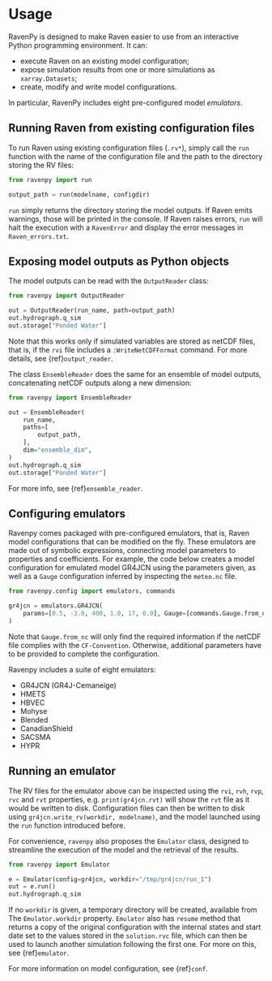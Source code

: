 # Usage

RavenPy is designed to make Raven easier to use from an interactive Python programming environment. It can:
- execute Raven on an existing model configuration;
- expose simulation results from one or more simulations as `xarray.Datasets`;
- create, modify and write model configurations.

In particular, RavenPy includes eight pre-configured model *emulators*.


## Running Raven from existing configuration files

To run Raven using existing configuration files (`.rv*`), simply call the `run` function with the name of the configuration file and the path to the directory storing the RV files:

```python
from ravenpy import run

output_path = run(modelname, configdir)
```

`run` simply returns the directory storing the model outputs. If Raven emits warnings, those will be printed in the console. If Raven raises errors, `run` will halt the execution with a `RavenError` and display the error messages in `Raven_errors.txt`.


## Exposing model outputs as Python objects

The model outputs can be read with the `OutputReader` class:

```python
from ravenpy import OutputReader

out = OutputReader(run_name, path=output_path)
out.hydrograph.q_sim
out.storage["Ponded Water"]
```

Note that this works only if simulated variables are stored as netCDF files, that is, if the `rvi` file includes a `:WriteNetCDFFormat` command. For more details, see {ref}`output_reader`.

The class `EnsembleReader` does the same for an ensemble of model outputs, concatenating netCDF outputs along a new dimension:

```python
from ravenpy import EnsembleReader

out = EnsembleReader(
    run_name,
    paths=[
        output_path,
    ],
    dim="ensemble_dim",
)
out.hydrograph.q_sim
out.storage["Ponded Water"]
```
For more info, see {ref}`ensemble_reader`.

## Configuring emulators

Ravenpy comes packaged with pre-configured emulators, that is, Raven model configurations that can be modified on the fly. These emulators are made out of symbolic expressions, connecting model parameters to properties and coefficients. For example, the code below creates a model configuration for emulated model GR4JCN using the parameters given, as well as a `Gauge` configuration inferred by inspecting the `meteo.nc` file.

```python
from ravenpy.config import emulators, commands

gr4jcn = emulators.GR4JCN(
    params=[0.5, -3.0, 400, 1.0, 17, 0.9], Gauge=[commands.Gauge.from_nc("meteo.nc")]
)
```

Note that `Gauge.from_nc` will only find the required information if the netCDF file complies with the `CF-Convention`. Otherwise, additional parameters have to be provided to complete the configuration.

Ravenpy includes a suite of eight emulators:
  - GR4JCN (GR4J-Cemaneige)
  - HMETS
  - HBVEC
  - Mohyse
  - Blended
  - CanadianShield
  - SACSMA
  - HYPR


## Running an emulator

The RV files for the emulator above can be inspected using the `rvi`, `rvh`, `rvp`, `rvc` and `rvt` properties, e.g. `print(gr4jcn.rvt)` will show the `rvt` file as it would be written to disk. Configuration files can then be written to disk using `gr4jcn.write_rv(workdir, modelname)`, and the model launched using the `run` function introduced before.

For convenience, `ravenpy` also proposes the `Emulator` class, designed to streamline the execution of the model and the retrieval of the results.

```python
from ravenpy import Emulator

e = Emulator(config=gr4jcn, workdir="/tmp/gr4jcn/run_1")
out = e.run()
out.hydrograph.q_sim
```
If no `workdir` is given, a temporary directory will be created, available from  The `Emulator.workdir` property. `Emulator` also has `resume` method that returns a copy of the original configuration with the internal states and start date set to the values stored in the `solution.rvc` file, which can then be used to launch another simulation following the first one. For more on this, see {ref}`emulator`.

For more information on model configuration, see {ref}`conf`.
